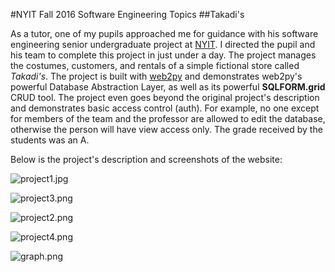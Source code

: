 #NYIT Fall 2016 Software Engineering Topics
##Takadi's

As a tutor, one of my pupils approached me for guidance with his software engineering senior undergraduate project at [NYIT](http://nyit.edu). I directed the pupil and his team to complete this project in just under a day. The project manages the costumes, customers, and rentals of a simple fictional store called _Takadi's_. The project is built with [web2py](http://web2py.org) and demonstrates web2py's powerful Database Abstraction Layer, as well as its powerful **SQLFORM.grid** CRUD tool. The project even goes beyond the original project's description and demonstrates basic access control (auth). For example, no one except for members of the team and the professor are allowed to edit the database, otherwise the person will have view access only. The grade received by the students was an A.

Below is the project's description and screenshots of the website:

![project1.jpg](https://bitbucket.org/repo/d4XKR8/images/701205596-project1.jpg)

![project3.png](https://bitbucket.org/repo/d4XKR8/images/1677282181-project3.png)

![project2.png](https://bitbucket.org/repo/d4XKR8/images/1356842391-project2.png)

![project4.png](https://bitbucket.org/repo/d4XKR8/images/412309588-project4.png)

![graph.png](https://bitbucket.org/repo/d4XKR8/images/4202333361-graph.png)